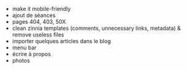 * make it mobile-friendly
* ajout de séances
* pages 404, 403, 50X
* clean zinnia templates (comments, unnecessary links, metadata) & remove useless files
* importer quelques articles dans le blog
* menu bar
* écrire à propos
* photos
